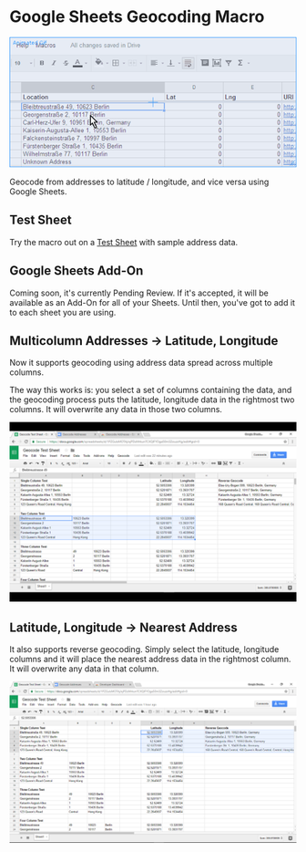 # Google Sheets Geocoding Macro

![How It Works](google-sheets-geocoding-macro.gif)

Geocode from addresses to latitude / longitude, and vice versa using Google Sheets.

## Test Sheet

Try the macro out on a [Test Sheet](https://docs.google.com/spreadsheets/d/1PZGulsMOTAjJxjPDzMrkunTCXQlFYOga50m3ZouzxHg/edit?usp=sharing) with sample address data.

## Google Sheets Add-On

Coming soon, it's currently Pending Review. If it's accepted, it will be available as an Add-On for all of your Sheets. Until then, you've got to add it to each sheet you are using.

## Multicolumn Addresses &rarr; Latitude, Longitude

Now it supports geocoding using address data spread across multiple columns. 

The way this works is: you select a set of columns containing the data, and the geocoding process puts the latitude, longitude data in the rightmost two columns. It will overwrite any data in those two columns.

![Multicolumn Address Geocoding](google-sheets-geocoding-macro-forward.png)

## Latitude, Longitude &rarr; Nearest Address

It also supports reverse geocoding. Simply select the latitude, longitude columns and it will place the nearest address data in the rightmost column. It will overwrite any data in that column.

![Reverse Geocoding](google-sheets-geocoding-macro-reverse.png)
